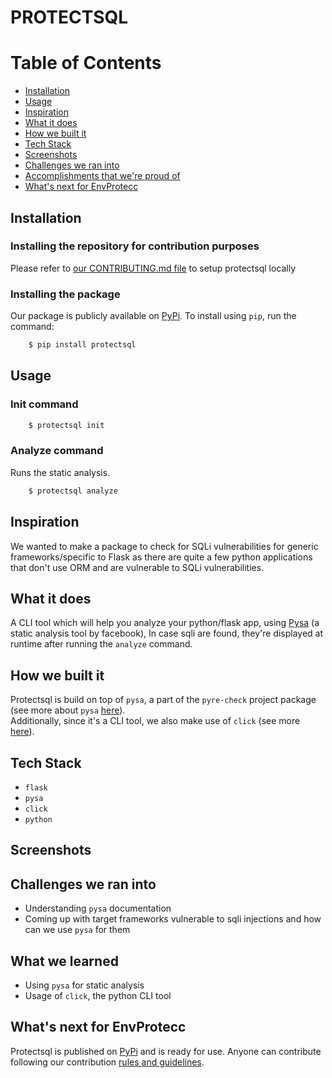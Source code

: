 # PROTECTSQL

# Table of Contents

- [Installation](#installation)
- [Usage](#usage)
- [Inspiration](#inspiration)
- [What it does](#what-it-does)
- [How we built it](#how-we-built-it)
- [Tech Stack](#tech-stack)
- [Screenshots](#screenshots)
- [Challenges we ran into](#challenges-we-ran-into)
- [Accomplishments that we're proud of](#accomplishments-that-were-proud-of)
- [What's next for EnvProtecc](#whats-next-for-envprotecc)

## Installation

### Installing the repository for contribution purposes
Please refer to [our CONTRIBUTING.md file](CONTRIBUTING.md) to setup protectsql locally

### Installing the package

Our package is publicly available on [PyPi](https://pypi.org/project/protectsql/).
To install using `pip`, run the command:

```bash
    $ pip install protectsql
```

## Usage

### Init command

```bash
    $ protectsql init 
```

### Analyze command
Runs the static analysis.

```bash
    $ protectsql analyze
```

## Inspiration
We wanted to make a package to check for SQLi vulnerabilities for generic frameworks/specific to Flask as there are quite a few python applications that don't use ORM and are vulnerable to SQLi vulnerabilities.

## What it does
A CLI tool which will help you analyze your python/flask app, using [Pysa](https://github.com/facebook/pyre-check) (a static analysis tool by facebook), In case sqli are found, they're displayed at runtime after running the `analyze` command.

## How we built it
Protectsql is build on top of `pysa`, a part of the `pyre-check` project package (see more about `pysa` [here](https://pyre-check.org/docs/pysa-running)).  
Additionally, since it's a CLI tool, we also make use of `click` (see more [here](https://click.palletsprojects.com/en/7.x/)).

## Tech Stack
- `flask`
- `pysa`
- `click`
- `python`

## Screenshots


## Challenges we ran into
- Understanding `pysa` documentation
- Coming up with target frameworks vulnerable to sqli injections and how can we use `pysa` for them

## What we learned
- Using `pysa` for static analysis
- Usage of `click`, the python CLI tool

## What's next for EnvProtecc
Protectsql is published on [PyPi](https://pypi.org/project/protectsql/) and is ready for use. Anyone can contribute following our contribution [rules and guidelines](CONTRIBUTING.md).
